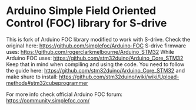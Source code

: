 # Arduino Simple Field Oriented Control (FOC) library for S-drive

This is fork of Arduino FOC library modified to work with S-drive.
Check the original here: https://github.com/simplefoc/Arduino-FOC
S-drive firmware uses: https://github.com/rogerclarkmelbourne/Arduino_STM32
While Arduino FOC uses: https://github.com/stm32duino/Arduino_Core_STM32
Keep that in mind when compiling and using the code.
You need to follow the guide here: https://github.com/stm32duino/Arduino_Core_STM32
and make shure to install: https://github.com/stm32duino/wiki/wiki/Upload-methods#stm32cubeprogrammer

For more info check official Arduino FOC forum: 
https://community.simplefoc.com/



